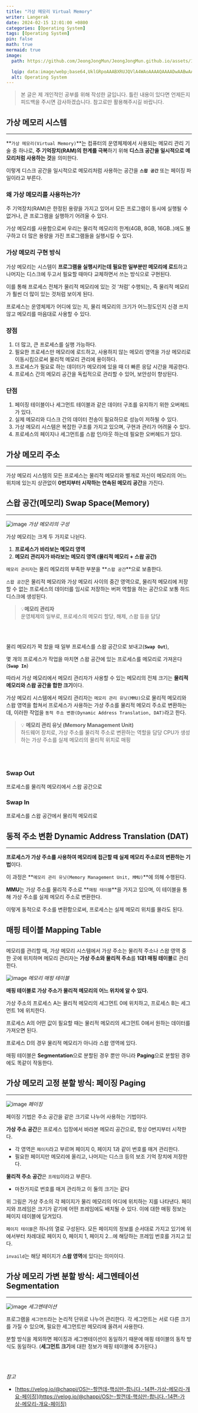 ```yaml
---
title: "가상 메모리 Virtual Memory"
writer: Langerak
date: 2024-02-15 12:01:00 +0800
categories: [Operating System]
tags: [Operating System]
pin: false
math: true
mermaid: true
image:
  path: https://github.com/JeongJongMun/JeongJongMun.github.io/assets/101979073/c6e4aaa6-21e3-4a38-8835-39c444deb56d

  lqip: data:image/webp;base64,UklGRpoAAABXRUJQVlA4WAoAAAAQAAAADwAABwAAQUxQSDIAAAARL0AmbZurmr57yyIiqE8oiG0bejIYEQTgqiDA9vqnsUSI6H+oAERp2HZ65qP/VIAWAFZQOCBCAAAA8AEAnQEqEAAIAAVAfCWkAALp8sF8rgRgAP7o9FDvMCkMde9PK7euH5M1m6VWoDXf2FkP3BqV0ZYbO6NA/VFIAAAA
  alt: Operating System
---
```


> 본 글은 제 개인적인 공부를 위해 작성한 글입니다. 틀린 내용이 있다면 언제든지 피드백을 주시면 감사하겠습니다. 참고로만 활용해주시길 바랍니다.

## 가상 메모리 시스템

---

**`가상 메모리(Virtual Memory)`**는 컴퓨터의 운영체제에서 사용되는 메모리 관리 기술 중 하나로, **주 기억장치(RAM)의 한계를 극복**하기 위해 **디스크 공간을 일시적으로 메모리처럼 사용하는 것**을 의미한다.

이렇게 디스크 공간을 일시적으로 메모리처럼 사용하는 공간을 **`스왑 공간`** 또는 페이징 파일이라고 부른다.

### 왜 가상 메모리를 사용하는가?

주 기억장치(RAM)은 한정된 용량을 가지고 있어서 모든 프로그램이 동시에 실행될 수 없거나, 큰 프로그램을 실행하기 어려울 수 있다.

가상 메모리를 사용함으로써 우리는 물리적 메모리의 한계(4GB, 8GB, 16GB..)에도 불구하고 더 많은 용량을 가진 프로그램들을 실행시킬 수 있다.

### 가상 메모리 구현 방식

가상 메모리는 시스템이 **프로그램을 실행시키는데 필요한 일부분만 메모리에 로드**하고 나머지는 디스크에 두고서 필요할 때마다 교체하면서 쓰는 방식으로 구현된다.

이를 통해 프로세스 전체가 물리적 메모리에 있는 것 ‘처럼’ 수행되는, 즉 물리적 메모리가 훨씬 더 많이 있는 것처럼 보이게 된다.

프로세스는 운영체제가 어디에 있는 지, 물리 메모리의 크기가 어느정도인지 신경 쓰지 않고 메모리를 마음대로 사용할 수 있다.

### 장점

1. 더 많고, 큰 프로세스를 실행 가능하다.
2. 필요한 프로세스만 메모리에 로드하고, 사용하지 않는 메모리 영역을 가상 메모리로 이동시킴으로써 물리적 메모리 관리에 용이하다.
3. 프로세스가 필요로 하는 데이터가 메모리에 있을 때 더 빠른 응답 시간을 제공한다.
4. 프로세스 간의 메모리 공간을 독립적으로 관리할 수 있어, 보안성이 향상된다.

### 단점

1. 페이징 테이블이나 세그먼트 테이블과 같은 데이터 구조를 유지하기 위한 오버헤드가 있다.
2. 실제 메모리와 디스크 간의 데이터 전송이 필요하므로 성능이 저하될 수 있다.
3. 가상 메모리 시스템은 복잡한 구조를 가지고 있으며, 구현과 관리가 어려울 수 있다.
4. 프로세스의 페이지나 세그먼트를 스왑 인/아웃 하는데 필요한 오버헤드가 있다.

## 가상 메모리 주소

---

가상 메모리 시스템의 모든 프로세스는 물리적 메모리와 별개로 자신이 메모리의 어느 위치에 있는지 상관없이 **0번지부터 시작하는 연속된 메모리 공간**을 가진다.

## 스왑 공간(메모리) Swap Space(Memory)

---

![image](https://github.com/JeongJongMun/JeongJongMun.github.io/assets/101979073/4998b89b-a04e-4a5f-8d74-657c5253ed8c)
_가상 메모리의 구성_

가상 메모리는 크게 두 가지로 나뉜다.

1. **프로세스가 바라보는 메모리 영역**
2. **메모리 관리자가 바라보는 메모리 영역 (물리적 메모리 + 스왑 공간)**

`메모리 관리자`는 물리 메모리의 부족한 부분을 **`스왑 공간`**으로 보충한다.

`스왑 공간`은 물리적 메모리와 가상 메모리 사이의 중간 영역으로, 물리적 메모리에 저장할 수 없는 프로세스의 데이터를 임시로 저장하는 버퍼 역할을 하는 공간으로 보통 하드 디스크에 생성된다.

> 💡**메모리 관리자** <br/>
> 운영체제의 일부로, 프로세스의 메모리 할당, 해제, 스왑 등을 담당

<br/> <br/>

물리 메모리가 꽉 찼을 때 일부 프로세스를 스왑 공간으로 보내고(**`Swap Out`**),

몇 개의 프로세스가 작업을 마치면 스왑 공간에 있는 프로세스를 메모리로 가져온다(**`Swap In`**)

따라서 가상 메모리에서 메모리 관리자가 사용할 수 있는 메모리의 전체 크기는 **물리적 메모리와 스왑 공간을 합한 크기**이다.

가상 메모리 시스템에서 메모리 관리자는 `메모리 관리 유닛(MMU)`으로 물리적 메모리와 스왑 영역을 합쳐서 프로세스가 사용하는 가상 주소를 물리적 메모리 주소로 변환하는데, 이러한 작업을 `동적 주소 변환(Dynamic Address Translation, DAT)`라고 한다.

> 💡 **메모리 관리 유닛 (Memory Management Unit)** <br/>
> 하드웨어 장치로, 가상 주소를 물리적 주소로 변환하는 역할을 담당
> CPU가 생성하는 가상 주소를 실제 메모리의 물리적 위치로 매핑

<br/> <br/>

### **Swap Out**

프로세스를 물리적 메모리에서 스왑 공간으로

### **Swap In**

프로세스를 스왑 공간에서 물리적 메모리로

## 동적 주소 변환 Dynamic Address Translation (DAT)

---

**프로세스가 가상 주소를 사용하여 메모리에 접근할 때 실제 메모리 주소로의 변환하는 기법**이다.

이 과정은 **`메모리 관리 유닛(Memory Management Unit, MMU)`**에 의해 수행된다.

**MMU**는 가상 주소를 물리적 주소로 **`매핑 테이블`**을 가지고 있으며, 이 테이블을 통해 가상 주소를 실제 메모리 주소로 변환한다.

이렇게 동적으로 주소를 변환함으로써, 프로세스는 실제 메모리 위치를 몰라도 된다.

## 매핑 테이블 Mapping Table

---

메모리를 관리할 때, 가상 메모리 시스템에서 가상 주소는 물리적 주소나 스왑 영역 중 한 곳에 위치하며 메모리 관리자는 **가상 주소와 물리적 주소**를 **1대1 매핑 테이블**로 관리한다.

![image](https://github.com/JeongJongMun/JeongJongMun.github.io/assets/101979073/4c600baf-2ec0-40ca-9b33-878a72a86937)
_메모리 매핑 테이블_

**매핑 테이블로 가상 주소가 물리적 메모리의 어느 위치에 알 수 있다.**

가상 주소의 프로세스 A는 물리적 메모리의 세그먼트 0에 위치하고, 프로세스 B는 세그먼트 1에 위치한다.

프로세스 A의 어떤 값이 필요할 때는 물리적 메모리의 세그먼트 0에서 원하는 데이터를 가져오면 된다.

프로세스 D의 경우 물리적 메모리가 아니라 스왑 영역에 있다.

매핑 테이블은 **Segmentation**으로 분할된 경우 뿐만 아니라 **Paging**으로 분할된 경우에도 똑같이 작동한다.

## 가상 메모리 고정 분할 방식: 페이징 Paging

---

![image](https://github.com/JeongJongMun/JeongJongMun.github.io/assets/101979073/2ed12375-88e8-41ce-a38e-2d414f24c696)
_페이징_

페이징 기법은 주소 공간을 같은 크기로 나누어 사용하는 기법이다.

**가상 주소 공간**은 프로세스 입장에서 바라본 메모리 공간으로, 항상 0번지부터 시작한다.

- 각 영역은 `페이지`라고 부르며 페이지 0, 페이지 1과 같이 번호를 매겨 관리한다.
- 필요한 페이지만 메모리에 올리고, 나머지는 디스크 등의 보조 기억 장치에 저장한다.

**물리적 주소 공간**은 `프레임`이라고 부른다.

- 마찬가지로 번호를 매겨 관리하고 이 둘의 크기는 같다

위 그림은 가상 주소의 각 페이지가 물리 메모리의 어디에 위치하는 지를 나타낸다. 페이지와 프레임은 크기가 같기에 어떤 프레임에도 배치될 수 있다. 이에 대한 매핑 정보는 페이지 테이블에 담겨있다.

`페이지 테이블`은 하나의 열로 구성된다. 모든 페이지의 정보를 순서대로 가지고 있기에 위에서부터 차례대로 페이지 0, 페이지 1, 페이지 2…에 해당하는 프레임 번호를 가지고 있다.

`invaild`는 해당 페이지가 **스왑 영역**에 있다는 의미이다.

## 가상 메모리 가변 분할 방식: 세그멘테이션 Segmentation

---

![image](https://github.com/JeongJongMun/JeongJongMun.github.io/assets/101979073/a3ab7324-b8a0-42df-8783-84844a174e11)
_세그멘테이션_

프로그램을 `세그먼트`라는 논리적 단위로 나누어 관리한다. 각 세그먼트는 서로 다른 크기를 가질 수 있으며, 필요한 세그먼트만 메모리에 올려서 사용한다.

분할 방식을 제외하면 페이징과 세그멘테이션이 동일하기 때문에 매핑 테이블의 동작 방식도 동일하다. (**세그먼트 크기**에 대한 정보가 매핑 테이블에 추가된다.)

<br/> <br/>

_참고_

- [https://velog.io/@chappi/OS는-할껀데-핵심만-합니다.-14편-가상-메모리-개요-페이징](https://velog.io/@chappi/OS는-할껀데-핵심만-합니다.-14편-가상-메모리-개요-페이징)

